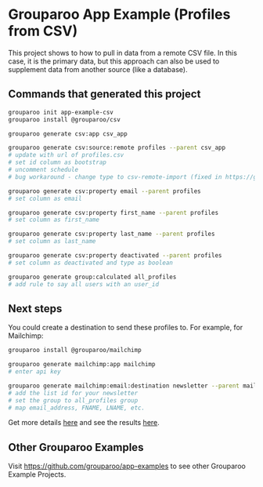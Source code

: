 # Grouparoo App Example (Profiles from CSV)

This project shows to how to pull in data from a remote CSV file.
In this case, it is the primary data, but this approach can also be used to supplement data from another source (like a database).

## Commands that generated this project

```sh
grouparoo init app-example-csv
grouparoo install @grouparoo/csv

grouparoo generate csv:app csv_app

grouparoo generate csv:source:remote profiles --parent csv_app
# update with url of profiles.csv
# set id column as bootstrap
# uncomment schedule
# bug workaround - change type to csv-remote-import (fixed in https://github.com/grouparoo/grouparoo/pull/1663)

grouparoo generate csv:property email --parent profiles
# set column as email

grouparoo generate csv:property first_name --parent profiles
# set column as first_name

grouparoo generate csv:property last_name --parent profiles
# set column as last_name

grouparoo generate csv:property deactivated --parent profiles
# set column as deactivated and type as boolean

grouparoo generate group:calculated all_profiles
# add rule to say all users with an user_id
```

## Next steps

You could create a destination to send these profiles to.
For example, for Mailchimp:

```sh
grouparoo install @grouparoo/mailchimp

grouparoo generate mailchimp:app mailchimp
# enter api key

grouparoo generate mailchimp:email:destination newsletter --parent mailchimp
# add the list id for your newsletter
# set the group to all_profiles group
# map email_address, FNAME, LNAME, etc.
```

Get more details [here](https://www.grouparoo.com/docs/tutorials/app-example-config) and see the results [here](https://github.com/grouparoo/app-example-config).

## Other Grouparoo Examples

Visit https://github.com/grouparoo/app-examples to see other Grouparoo Example Projects.
